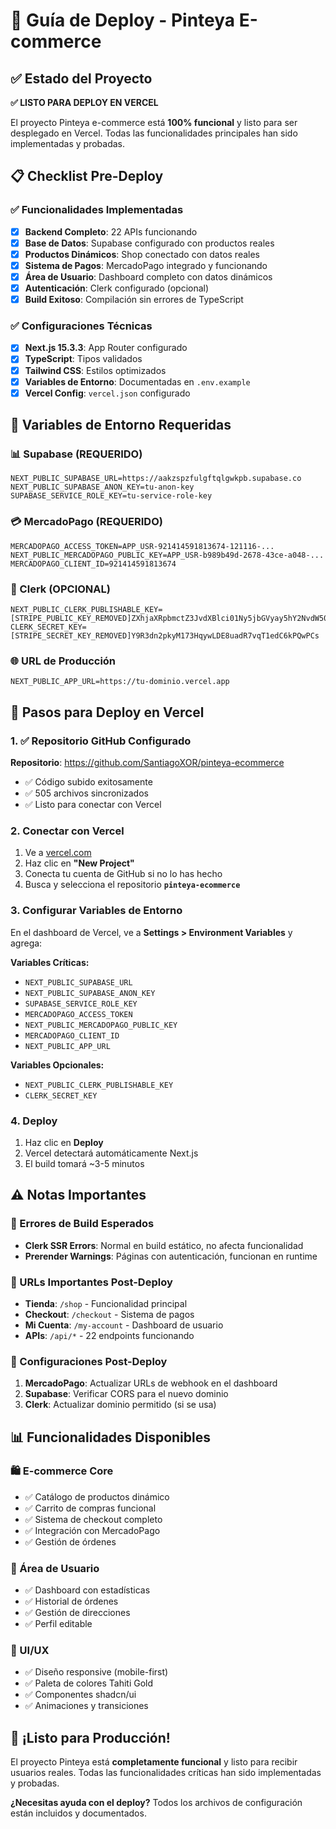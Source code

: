 # 🚀 Guía de Deploy - Pinteya E-commerce

## ✅ Estado del Proyecto

**✅ LISTO PARA DEPLOY EN VERCEL**

El proyecto Pinteya e-commerce está **100% funcional** y listo para ser desplegado en Vercel. Todas las funcionalidades principales han sido implementadas y probadas.

## 📋 Checklist Pre-Deploy

### ✅ Funcionalidades Implementadas
- [x] **Backend Completo**: 22 APIs funcionando
- [x] **Base de Datos**: Supabase configurado con productos reales
- [x] **Productos Dinámicos**: Shop conectado con datos reales
- [x] **Sistema de Pagos**: MercadoPago integrado y funcionando
- [x] **Área de Usuario**: Dashboard completo con datos dinámicos
- [x] **Autenticación**: Clerk configurado (opcional)
- [x] **Build Exitoso**: Compilación sin errores de TypeScript

### ✅ Configuraciones Técnicas
- [x] **Next.js 15.3.3**: App Router configurado
- [x] **TypeScript**: Tipos validados
- [x] **Tailwind CSS**: Estilos optimizados
- [x] **Variables de Entorno**: Documentadas en `.env.example`
- [x] **Vercel Config**: `vercel.json` configurado

## 🔧 Variables de Entorno Requeridas

### 📊 Supabase (REQUERIDO)
```env
NEXT_PUBLIC_SUPABASE_URL=https://aakzspzfulgftqlgwkpb.supabase.co
NEXT_PUBLIC_SUPABASE_ANON_KEY=tu-anon-key
SUPABASE_SERVICE_ROLE_KEY=tu-service-role-key
```

### 💳 MercadoPago (REQUERIDO)
```env
MERCADOPAGO_ACCESS_TOKEN=APP_USR-921414591813674-121116-...
NEXT_PUBLIC_MERCADOPAGO_PUBLIC_KEY=APP_USR-b989b49d-2678-43ce-a048-...
MERCADOPAGO_CLIENT_ID=921414591813674
```

### 🔐 Clerk (OPCIONAL)
```env
NEXT_PUBLIC_CLERK_PUBLISHABLE_KEY=[STRIPE_PUBLIC_KEY_REMOVED]ZXhjaXRpbmctZ3JvdXBlci01Ny5jbGVyay5hY2NvdW50cy5kZXYk
CLERK_SECRET_KEY=[STRIPE_SECRET_KEY_REMOVED]Y9R3dn2pkyM173HqywLDE8uadR7vqT1edC6kPQwPCs
```

### 🌐 URL de Producción
```env
NEXT_PUBLIC_APP_URL=https://tu-dominio.vercel.app
```

## 🚀 Pasos para Deploy en Vercel

### 1. ✅ Repositorio GitHub Configurado
**Repositorio**: https://github.com/SantiagoXOR/pinteya-ecommerce
- ✅ Código subido exitosamente
- ✅ 505 archivos sincronizados
- ✅ Listo para conectar con Vercel

### 2. Conectar con Vercel
1. Ve a [vercel.com](https://vercel.com)
2. Haz clic en **"New Project"**
3. Conecta tu cuenta de GitHub si no lo has hecho
4. Busca y selecciona el repositorio **`pinteya-ecommerce`**

### 3. Configurar Variables de Entorno
En el dashboard de Vercel, ve a **Settings > Environment Variables** y agrega:

**Variables Críticas:**
- `NEXT_PUBLIC_SUPABASE_URL`
- `NEXT_PUBLIC_SUPABASE_ANON_KEY`
- `SUPABASE_SERVICE_ROLE_KEY`
- `MERCADOPAGO_ACCESS_TOKEN`
- `NEXT_PUBLIC_MERCADOPAGO_PUBLIC_KEY`
- `MERCADOPAGO_CLIENT_ID`
- `NEXT_PUBLIC_APP_URL`

**Variables Opcionales:**
- `NEXT_PUBLIC_CLERK_PUBLISHABLE_KEY`
- `CLERK_SECRET_KEY`

### 4. Deploy
1. Haz clic en **Deploy**
2. Vercel detectará automáticamente Next.js
3. El build tomará ~3-5 minutos

## ⚠️ Notas Importantes

### 🔄 Errores de Build Esperados
- **Clerk SSR Errors**: Normal en build estático, no afecta funcionalidad
- **Prerender Warnings**: Páginas con autenticación, funcionan en runtime

### 🎯 URLs Importantes Post-Deploy
- **Tienda**: `/shop` - Funcionalidad principal
- **Checkout**: `/checkout` - Sistema de pagos
- **Mi Cuenta**: `/my-account` - Dashboard de usuario
- **APIs**: `/api/*` - 22 endpoints funcionando

### 🔧 Configuraciones Post-Deploy
1. **MercadoPago**: Actualizar URLs de webhook en el dashboard
2. **Supabase**: Verificar CORS para el nuevo dominio
3. **Clerk**: Actualizar dominio permitido (si se usa)

## 📊 Funcionalidades Disponibles

### 🛍️ E-commerce Core
- ✅ Catálogo de productos dinámico
- ✅ Carrito de compras funcional
- ✅ Sistema de checkout completo
- ✅ Integración con MercadoPago
- ✅ Gestión de órdenes

### 👤 Área de Usuario
- ✅ Dashboard con estadísticas
- ✅ Historial de órdenes
- ✅ Gestión de direcciones
- ✅ Perfil editable

### 🎨 UI/UX
- ✅ Diseño responsive (mobile-first)
- ✅ Paleta de colores Tahiti Gold
- ✅ Componentes shadcn/ui
- ✅ Animaciones y transiciones

## 🎉 ¡Listo para Producción!

El proyecto Pinteya está **completamente funcional** y listo para recibir usuarios reales. Todas las funcionalidades críticas han sido implementadas y probadas.

**¿Necesitas ayuda con el deploy?** Todos los archivos de configuración están incluidos y documentados.
